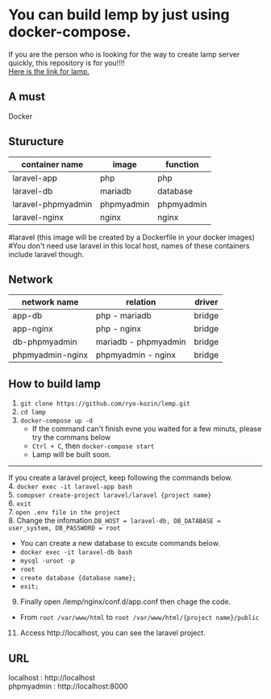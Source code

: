 # You can build lemp by just using docker-compose.
If you are the person who is looking for the way to create lamp server quickly, this repository is for you!!!!      
[Here is the link for lamp.](https://github.com/ryo-kozin/lamp.git)
    
## A must
Docker      

## Sturucture
| container name     | image      | function       |
| ------------------ | ---------- | --------       |
| laravel-app        | php        | php            |
| laravel-db         | mariadb    | database       |        
| laravel-phpmyadmin | phpmyadmin | phpmyadmin     |
| laravel-nginx      | nginx      | nginx          |

#laravel (this image will be created by a Dockerfile in your docker images)  
#You don't need use laravel in this local host, names of these containers include laravel though.
    
## Network
| network name     | relation                 | driver |
| ---------------- | ------------------------ | ------ |
| app-db           | php - mariadb            | bridge |
| app-nginx        | php - nginx              | bridge |
| db-phpmyadmin    | mariadb - phpmyadmin     | bridge |
| phpmyadmin-nginx | phpmyadmin - nginx       | bridge |
    

## How to build lamp
1. `git clone https://github.com/ryo-kozin/lemp.git`    
2. `cd lamp`   
3. `docker-compose up -d`
    - If the command can't finish evne you waited for a few minuts, please try the commans below
    - `Ctrl + C`, then `docker-compose start`
    - Lamp will be built soon.
___
If you create a laravel project, keep following the commands below.    
4. `docker exec -it laravel-app bash`  
5. `comopser create-project laravel/laravel {project name}`    
6. `exit`    
7. `open .env file in the project`   
8. Change the infomation.`DB_HOST = laravel-db, DB_DATABASE = user_system, DB_PASSWORD = root`     
- You can create a new database to excute commands below.    
- `docker exec -it laravel-db bash`    
- `mysql -uroot -p`    
- `root`   
- `create database {database name};`   
- `exit;`      
9. Finally open /lemp/nginx/conf.d/app.conf then chage the code.     
- From `root /var/www/html` to `root /var/www/html/{project name}/public`      
11. Access http://localhost, you can see the laravel project.
    
## URL    
localhost : http://localhost   
phpmyadmin : http://localhost:8000    
